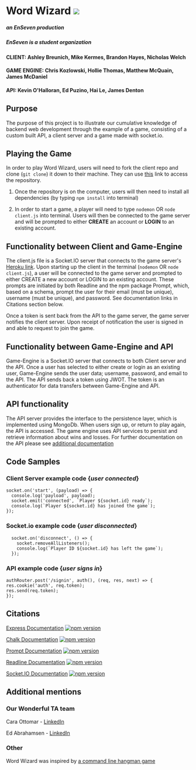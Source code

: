 



# Word Wizard **![](https://lh6.googleusercontent.com/GgT9N45K9nwbHLxGFM2Zs5zd6ui34N5TnD7-gZak-WfQWNrKM0iebbTErikHvMiTXm1bLpR8Bv_Q5uLbiEe-WcAuxhaxuQtyRLQJduhyhUEVLvOuoIodXlXpLQkv-LSnFRu_o2P0fVM)**
  ##### an **EnSeven** production

##### *EnSeven is a student organization*

  

#### CLIENT: Ashley Breunich, Mike Kermes, Brandon Hayes, Nicholas Welch

#### GAME ENGINE: Chris Kozlowski, Hollie Thomas, Matthew McQuain, James McDaniel

#### API: Kevin O'Halloran, Ed Puzino, Hai Le, James Denton

  

## Purpose

  

The purpose of this project is to illustrate our cumulative knowledge of backend web development through the example of a game, consisting of a custom built API, a client server and a game made with socket.io.

  

## Playing the Game

  

In order to play Word Wizard, users will need to fork the client repo and clone (`git clone`) it down to their machine. They can use [this](https://github.com/EnSeven/client) link to access the repository.


  

1. Once the repository is on the computer, users will then need to install all dependencies (by typing `npm install` into terminal)

  

2. In order to start a game, a player will need to type `nodemon` OR `node client.js` into terminal. Users will then be connected to the game server and will be prompted to either **CREATE** an account or **LOGIN** to an existing account.

  

## Functionality between Client and Game-Engine

The client.js file is a Socket.IO server that connects to the game server's [Heroku link](https://enseven-game-engine.herokuapp.com). Upon starting up the client in the terminal (`nodemon` OR `node client.js`), a user will be connected to the game server and prompted to either CREATE a new account or LOGIN to an existing account. These prompts are initiated by both Readline and the npm package Prompt, which, based on a schema, prompt the user for their email (must be unique), username (must be unique), and password. See documentation links in Citations section below.
  
Once a token is sent back from the API to the game server, the game server notifies the client server. Upon receipt of notification the user is signed in and able to request to join the game. 

  

## Functionality between Game-Engine and API
Game-Engine is a Socket.IO server that connects to both Client server and the API. Once a user has selected to either create or login as an existing user, Game-Engine sends the user data; username, password, and email to the API. The API sends back a token using JWOT. The token is an authenticator for data transfers between Game-Engine and API.

  

## API functionality
The API server provides the interface to the persistence layer, which is implemented using MongoDb. When users sign up, or return to play again, the API is accessed. The game engine uses API services to persist and retrieve information about wins and losses. For further documentation on the API please see [additional documentation](https://github.com/EnSeven/project/blob/master/additional%20documentation.md)


  
## Code Samples
  ### Client Server example code {*user connected*}
  ```
 socket.on('start', (payload) => {
    console.log('payload', payload);
    socket.emit('connected', `Player ${socket.id} ready`);
    console.log(`Player ${socket.id} has joined the game`);
  });
  ```
### Socket.io example code {*user disconnected*}
```
  socket.on('disconnect', () => {
    socket.removeAllListeners();
    console.log(`Player ID ${socket.id} has left the game`);
  });
  ```
  ### API example code {*user signs in*}
  ```
  authRouter.post('/signin', auth(), (req, res, next) => {
  res.cookie('auth', req.token);
  res.send(req.token);
});
  ```
  

## Citations

[Express Documentation](https://www.npmjs.com/package/express)
[![npm version](https://badge.fury.io/js/express.svg)](https://badge.fury.io/js/express) 
 
[Chalk Documentation](https://www.npmjs.com/package/chalk)
[![npm version](https://badge.fury.io/js/chalk.svg)](https://badge.fury.io/js/chalk)  

[Prompt Documentation](https://www.npmjs.com/package/prompt)
  [![npm version](https://badge.fury.io/js/prompt.svg)](https://badge.fury.io/js/prompt)

[Readline Documentation](https://nodejs.org/api/readline.html)
[![npm version](https://badge.fury.io/js/readline.svg)](https://badge.fury.io/js/readline)
  
[Socket.IO Documentation](https://socket.io/docs/)
  [![npm version](https://badge.fury.io/js/socket.io.svg)](https://badge.fury.io/js/socket.io)

  ## Additional mentions
  ### Our Wonderful TA team
 Cara Ottomar - [LinkedIn](https://www.linkedin.com/in/cara-ottmar/)

 Ed Abrahamsen - [LinkedIn](https://www.linkedin.com/in/ed-abrahamsen/)

### Other
  
  Word Wizard was inspired by [a command line hangman game](https://github.com/adnanyousef/word-guess-cli)
